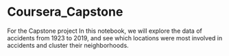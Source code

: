 # Coursera_Capstone
For the Capstone project
In this notebook, we will explore the data of accidents from 1923 to 2019, 
and see which locations were most involved in accidents and cluster their neighborhoods.
